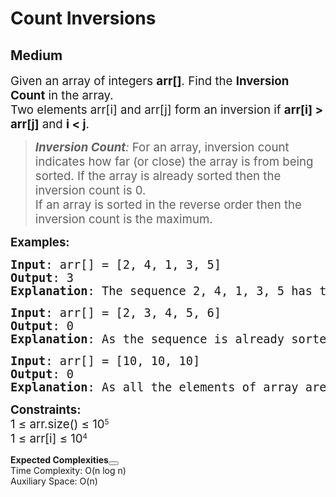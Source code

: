 # Count Inversions
## Medium
<div class="problems_problem_content__Xm_eO"><p><span style="font-size: 14pt;">Given an array of integers <strong>arr[]</strong>. Find the <strong>Inversion Count</strong> in the array.<br>T</span><span style="font-size: 14pt;">wo elements arr[i] and arr[j] form an inversion if <strong>arr[i] &gt; arr[j]</strong> and <strong>i &lt; j</strong>.</span></p>
<blockquote>
<p><span style="font-size: 14pt;"><em><strong>Inversion Count</strong>: </em>For an array, inversion count indicates how far (or close) the array is from being sorted. If the array is already sorted then the inversion count is 0. <br>If an array is sorted in the reverse order then the inversion count is the maximum.&nbsp;</span></p>
</blockquote>
<p><span style="font-size: 14pt;"><strong>Examples:</strong></span></p>
<pre><span style="font-size: 14pt;"><strong>Input</strong>: arr[] = [2, 4, 1, 3, 5]<br><strong>Output</strong>: 3
<strong>Explanation</strong>: The sequence 2, 4, 1, 3, 5 has three inversions (2, 1), (4, 1), (4, 3).</span></pre>
<pre><span style="font-size: 14pt;"><strong>Input</strong>: arr[] = [2, 3, 4, 5, 6]<br><strong>Output</strong>: 0
<strong>Explanation</strong>: As the sequence is already sorted so there is no inversion count.</span></pre>
<pre><span style="font-size: 14pt;"><strong>Input</strong>: arr[] = [10, 10, 10]<br><strong>Output</strong>: 0
<strong>Explanation</strong>: As all the elements of array are same, so there is no inversion count.</span></pre>
<p><span style="font-size: 14pt;"><strong>Constraints:</strong></span><br><span style="font-size: 14pt;">1 ≤ arr.size()</span><span style="font-size: 14pt;">&nbsp;≤ 10</span><sup>5<br></sup><span style="font-size: 14pt;">1 ≤ </span><span style="font-size: 18.6667px;">arr[i]</span><span style="font-size: 14pt;"> ≤ 10</span><sup>4</sup><sup><br></sup></p></div>

<div class="problems_accordion_tags__JJ2DX problems_active_tags__3RExF "><div class="active title problems_active_tag_title__cgl9e"><div class="problems_tag_container__kWANg"><strong>Expected Complexities</strong><button class="ui mini circular icon button problems_tag_dropdown__x6C2I"><i aria-hidden="true" class="dropdown icon"></i></button></div></div><div class="ui divider g-m-0"></div><div class="content active"><div class="ui labels"><div target="_blank" class="ui label">Time Complexity: O(n log n)</div><div target="_blank" class="ui label">Auxiliary Space: O(n)</div></div></div></div>